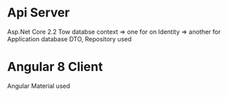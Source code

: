 # Api Server
Asp.Net Core 2.2
Tow databse context
=> one for on Identity
=> another for Application database
DTO, Repository used

# Angular 8 Client
Angular Material used



